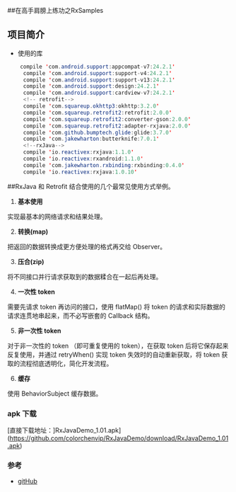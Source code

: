
##在高手肩膀上练功之RxSamples

## 项目简介

* 使用的库

```java
    compile 'com.android.support:appcompat-v7:24.2.1'
     compile 'com.android.support:support-v4:24.2.1'
     compile 'com.android.support:support-v13:24.2.1'
     compile 'com.android.support:design:24.2.1'
     compile 'com.android.support:cardview-v7:24.2.1'
     <!-- retrofit-->
     compile 'com.squareup.okhttp3:okhttp:3.2.0'
     compile 'com.squareup.retrofit2:retrofit:2.0.0'
     compile 'com.squareup.retrofit2:converter-gson:2.0.0'
     compile 'com.squareup.retrofit2:adapter-rxjava:2.0.0'
     compile 'com.github.bumptech.glide:glide:3.7.0'
     compile 'com.jakewharton:butterknife:7.0.1'
     <!--rxJava-->
     compile 'io.reactivex:rxjava:1.1.0'
     compile 'io.reactivex:rxandroid:1.1.0'
     compile 'com.jakewharton.rxbinding:rxbinding:0.4.0'
     compile 'io.reactivex:rxjava:1.0.10'
 ```
 
 

##RxJava 和 Retrofit 结合使用的几个最常见使用方式举例。

1. **基本使用**

  实现最基本的网络请求和结果处理。

2. **转换(map)**

  把返回的数据转换成更方便处理的格式再交给 Observer。

3. **压合(zip)**

  将不同接口并行请求获取到的数据糅合在一起后再处理。

4. **一次性 token**

  需要先请求 token 再访问的接口，使用 flatMap() 将 token 的请求和实际数据的请求连贯地串起来，而不必写嵌套的 Callback 结构。

5. **非一次性 token**

  对于非一次性的 token （即可重复使用的 token），在获取 token 后将它保存起来反复使用，并通过 retryWhen() 实现 token 失效时的自动重新获取，将 token 获取的流程彻底透明化，简化开发流程。

6. **缓存**

  使用 BehaviorSubject 缓存数据。

### apk 下载
[直接下载地址：]RxJavaDemo_1.01.apk](https://github.com/colorchenvip/RxJavaDemo/download/RxJavaDemo_1.01.apk)

### 参考
* [gitHub](https://github.com/rengwuxian/RxJavaSamples)